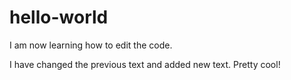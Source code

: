 # hello-world

I am now learning how to edit the code.

I have changed the previous text and added new text. Pretty cool!
